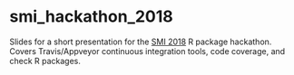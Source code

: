 
<!-- README.md is generated from README.Rmd. Please edit that file -->

# smi\_hackathon\_2018

Slides for a short presentation for the
[SMI 2018](https://smi2018.netlify.com/) R package hackathon. Covers
Travis/Appveyor continuous integration tools, code coverage, and check R
packages.
